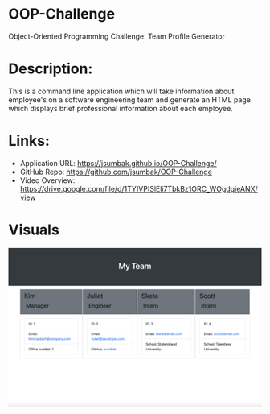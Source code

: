 # OOP-Challenge
Object-Oriented Programming Challenge: Team Profile Generator

# Description:
This is a command line application which will take information about employee's on a software engineering team and generate an HTML page which displays brief professional information about each employee.

# Links:
 - Application URL: https://jsumbak.github.io/OOP-Challenge/
 - GitHub Repo: https://github.com/jsumbak/OOP-Challenge
 - Video Overview: https://drive.google.com/file/d/1TYIVPISlEli7TbkBz1ORC_WOgdgieANX/view 
# Visuals
<img src="./assets/OOPSS.png">